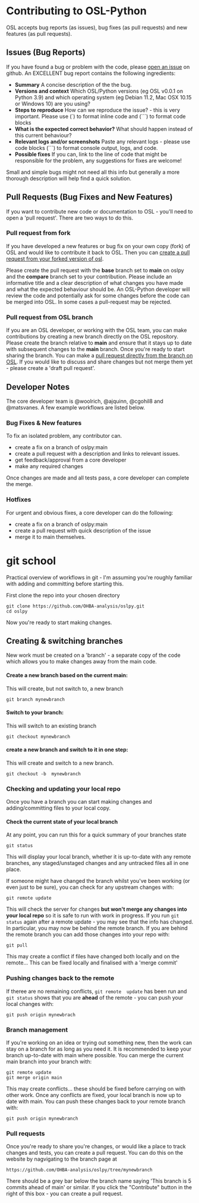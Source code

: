 Contributing to OSL-Python
==========================

OSL accepts bug reports (as issues), bug fixes (as pull requests) and new features (as pull requests).


## Issues (Bug Reports)
If you have found a bug or problem with the code, please [open an issue](https://github.com/OHBA-analysis/oslpy/issues/new) on github. An EXCELLENT bug report contains the following ingredients:

* **Summary** A concise description of the the bug.
* **Versions and context** Which OSL/Python versions (eg OSL v0.0.1 on Python 3.9) and which operating system (eg Debian 11.2, Mac OSX 10.15 or Windows 10) are you using?
* **Steps to reproduce** How can we reproduce the issue? - this is very important. Please use (`) to format inline code and (```) to format code blocks
* **What is the expected correct behavior?** What should happen instead of this current behaviour?
* **Relevant logs and/or screenshots** Paste any relevant logs - please use code blocks (```) to format console output, logs, and code.
* **Possible fixes** If you can, link to the line of code that might be responsible for the problem, any suggestions for fixes are welcome!

Small and simple bugs might not need all this info but generally a more thorough description will help find a quick solution.

## Pull Requests (Bug Fixes and New Features)

If you want to contribute new code or documentation to OSL - you'll need to open a 'pull request'. There are two ways to do this.

### Pull request from fork

If you have developed a new features or bug fix on your own copy (fork) of OSL and would like to contribute it back to OSL. Then you can [create a pull request from your forked version of osl](https://docs.github.com/en/pull-requests/collaborating-with-pull-requests/proposing-changes-to-your-work-with-pull-requests/creating-a-pull-request-from-a-fork).

Please create the pull request with the **base** branch set to **main** on oslpy and the **compare** branch set to your contribution. Please include an informative title and a clear description of what changes you have made and what the expected behaviour should be. An OSL-Python developer will review the code and potentially ask for some changes before the code can be merged into OSL. In some cases a pull-request may be rejected.

### Pull request from OSL branch

If you are an OSL developer, or working with the OSL team, you can make contributions by creating a new branch directly on the OSL repository. Please create the branch relative to **main** and ensure that it stays up to date with subsequent changes to the **main** branch. Once you're ready to start sharing the branch. You can make a [pull request directly from the branch on OSL](https://docs.github.com/en/pull-requests/collaborating-with-pull-requests/proposing-changes-to-your-work-with-pull-requests/creating-a-pull-request). If you would like to discuss and share changes but not merge them yet - please create a 'draft pull request'.

## Developer Notes

The core developer team is @woolrich, @ajquinn, @cgohil8 and @matsvanes. A few example workflows are listed below.

### Bug Fixes & New features

To fix an isolated problem, any contributor can.

* create a fix on a branch of oslpy:main
* create a pull request with a description and links to relevant issues.
* get feedback/approval from a core developer
* make any required changes

Once changes are made and all tests pass, a core developer can complete the merge.

### Hotfixes

For urgent and obvious fixes, a core developer can do the following:

* create a fix on a branch of oslpy:main
* create a pull request with quick description of the issue
* merge it to main themselves.

# git school

Practical overview of workflows in git - I'm assuming you're roughly familiar with adding and committing before starting this.

First clone the repo into your chosen directory

```
git clone https://github.com/OHBA-analysis/oslpy.git
cd oslpy
```

Now you're ready to start making changes.

## Creating & switching branches

New work must be created on a 'branch' - a separate copy of the code which allows you to make changes away from the main code.

#### Create a new branch based on the current main:
This will create, but not switch to, a new branch
```
git branch mynewbranch
```
#### Switch to your branch:
This will switch to an existing branch
```
git checkout mynewbranch
```
####  create a new branch and switch to it in one step:
This will create and switch to a new branch.
```
git checkout -b  mynewbranch
```

### Checking and updating your local repo

Once you have a branch you can start making changes and adding/committing files to your local copy.

#### Check the current state of your local branch
At any point, you can run this for a quick summary of your branches state
```
git status
```
This will display your local branch, whether it is up-to-date with any remote branches, any staged/unstaged changes and any untracked files all in one place.

If someone might have changed the branch whilst you've been working (or even just to be sure), you can check for any upstream changes with:
```
git remote update
```

This will check the server for changes **but won't merge any changes into your local repo** so it is safe to run with work in progress. If you run `git status` again after a remote update - you may see that the info has changed. In particular, you may now be behind the remote branch. If you are behind the remote branch you can add those changes into your repo with:
```
git pull
```
This may create a conflict if files have changed both locally and on the remote... This can be fixed locally and finalised with a 'merge commit'

### Pushing changes back to the remote

If theree are no remaining conflicts, `git remote  update` has been run and `git status` shows that you are **ahead** of the remote - you can push your local changes  with:

```
git push origin mynewbrach
```


### Branch management

If you're working on an idea or trying out something new, then the work can stay on a branch for as long as you need it. It is recommended to keep your branch up-to-date with main where possible. You can merge the current main branch into your branch with:
```
git remote update
git merge origin main
```

This may create conflicts... these should be fixed before carrying on with other work. Once any conflicts are fixed,  your local branch is now up to date with main. You can push these changes back to your remote branch with:

```
git push origin mynewbranch
```

### Pull requests

Once you're ready to share you're changes, or would like a place to track changes and tests, you  can create a pull request. You can do this on the website by nagvigating to the branch page at

```
https://github.com/OHBA-analysis/oslpy/tree/mynewbranch
```
There should be a grey bar below the branch name saying 'This branch is 5 commits ahead of main' or similar. If you click the "Contribute" button in the right of this box - you can create a pull request.
